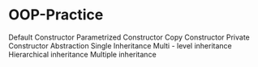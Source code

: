 # OOP-Practice
Default Constructor
Parametrized Constructor
Copy Constructor
Private Constructor
Abstraction
Single Inheritance
Multi - level inheritance
Hierarchical inheritance
Multiple inheritance
